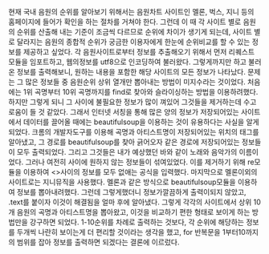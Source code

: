 현재 국내 음원의 순위를 알아보기 위해서는 음원차트 사이트인 멜론, 벅스, 지니 등의 홈페이지에 들어가 확인을 하는 절차를 거쳐야 한다. 그런데 이 때 각 사이트 별로 음원 의 순위를 산출해 내는 기준이 조금씩 다르므로 순위에 차이가 생기게 되는데, 사이트 별로 달라지는 음원의 종합적 순위가 궁금한 이용자에게 한눈에 순위비교를 할 수 있는 정보를 제공하고 싶었다. 
 각 음원사이트로부터 정보를 추출해오기 위해서 먼저 리퀘스트 모듈을 임포트하고, 웹의정보를 utf8으로 인코딩하여 불러왔다. 그렇게까지만 하고 불러온 정보를 출력해보니, 원하는 내용을 포함한 해당 사이트의 모든 정보가 나타났다. 문제는 그 많은 정보들 중 음원순위 상위 열개만 뽑아내는 방법이 미지수라는 것이었다. 처음에는 1위 곡명부터 10위 곡명까지를 find로 찾아와 슬라이싱하는 방법을 이용하려했다. 하지만 그렇게 되니 그 사이에 불필요한 정보가 많이 껴있어 그것들을 제거하는데 수고로움이 들 것 같았다. 그래서 인터넷 서칭을 통해 많은 양의 정보가 저장되어있는 사이트에서 데이터를 끌어올 때에는 beautifulsoup을 이용하는 것이 유용하다는 사실을 알게 되었다. 크롬의 개발자도구를 이용해 곡명과 아티스트명이 저장되어있는 위치의 태그를 알아냈고, 그 경로를 beautifulsoup를 찾아 긁어오자 같은 경로에 저장되어있는 정보들이 모두 출력되었다. 그리고 그것들은 내가 예상했던 바와 같이 노래와 음악가의 이름이었다. 그러나 여전히 사이에 원하지 않는 정보들이 섞여있었다. 이를 제거하기 위해 re모듈을 이용하여 <>사이의 정보를 모두 없애는 공식을 입력했다. 마지막으로 
멜론이외의 사이트로는 지니뮤직을 사용했다. 멜론과 같은 방식으로 beautifulsoup모듈을 이용하여 정보를 뽑아내려했다. 그런데  그렇게했더니 정보가깔끔하게 출력이되지 않았고, .text를 붙이자 이것이 해결됨을 얼마 후에 알아냈다.  그렇게 각각의 사이트에서 상위 10개 음원의 곡명과 아티스트명을 뽑아왔고, 이것을 비교하기 편한 형태로 보이게 하는 방법만을 강구하면 되었다. 1-10순위를 차례로 출력하는 것보다, 각 순위에 해당하는 정보를 두개씩 나란히 보이는게 더 편리할 것이라는 생각을 했고, for 반복문을 1부터10까지의 범위를 잡아 정보를 출력하면 되겠다는 결론에 이르렀다.
